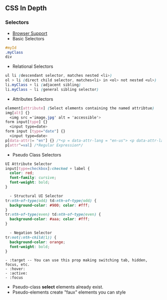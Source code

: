 ## CSS In Depth

### Selectors
  - [Browser Support]( http://standardista.com)
  - Basic Selectors  
```css
#myId
.myClass
div
```
  - Relational Selectors
```css
ul li (descendant selector, matches nested <li>)
ol > li (direct child selector, matches<li> in <ol> not nested <ul>)
li.myClass + li (adjacent sibling)
li.myClass ~ li (general sibling selector)
```
  - Attributes Selectors
```css
element[attribute] (Select elements containing the named attribtue)
img[alt] {}
  <img src ='image.jpg' alt = 'accessible'>
form input[type] {}
  <input type=date>
form input [type="date"] {}
  <input type=date>
p[data-attr|= "en"] {} /*<p = data-attr-lang = "en-us"> <p data-attr-lang = "en-uk"> HTML5 dataset attribute*/
p[attr^=val] /*Regular Expression*/
```  
  - Pseudo Class Selectors
```css
UI Attribute Selector
input[type=checkbox]:checked + label {
  color: red;
  font-family: cursive;
  font-weight: bold;
}

  - Structural UI Selector
tr:nth-of-type(odd) td:nth-of-type(odd) {
  background-color: #900; color: #fff;
}
tr:nth-of-type(even) td:nth-of-type(even) {
  background-color: #aaa; color: #fff;
}

  - Negation Selector
tr:not(:nth-child(1)) {
  background-color: orange;
  font-weight: bold;
}
```
    - :target -- You can use this prop making switching tab, hidden, focus, etc.
    - :hover:
    - :active:
    - :focus
  - Pseudo-class **select** elements already exist.
  - Pseudo-elements create "faux" elements you can style
